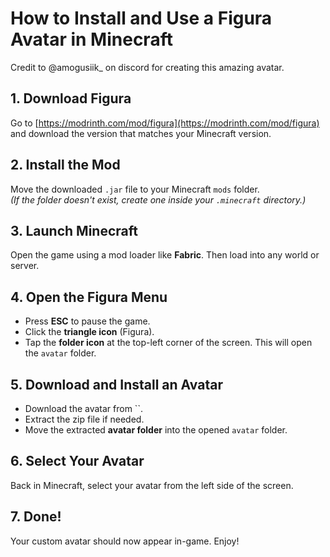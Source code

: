 # How to Install and Use a Figura Avatar in Minecraft
Credit to @amogusiik_ on discord for creating this amazing avatar.
## 1. Download Figura
Go to [https://modrinth.com/mod/figura](https://modrinth.com/mod/figura) and download the version that matches your Minecraft version.

## 2. Install the Mod
Move the downloaded `.jar` file to your Minecraft `mods` folder.  
*(If the folder doesn't exist, create one inside your `.minecraft` directory.)*

## 3. Launch Minecraft
Open the game using a mod loader like **Fabric**. Then load into any world or server.

## 4. Open the Figura Menu
- Press **ESC** to pause the game.
- Click the **triangle icon** (Figura).
- Tap the **folder icon** at the top-left corner of the screen. This will open the `avatar` folder.

## 5. Download and Install an Avatar
- Download the avatar from ``.
- Extract the zip file if needed.
- Move the extracted **avatar folder** into the opened `avatar` folder.

## 6. Select Your Avatar
Back in Minecraft, select your avatar from the left side of the screen.

## 7. Done!
Your custom avatar should now appear in-game. Enjoy!
